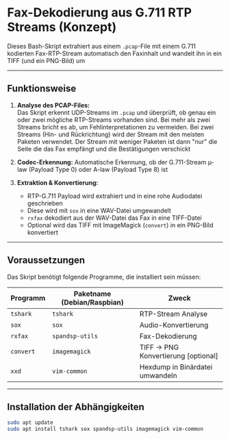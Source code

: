 # Fax-Dekodierung aus G.711 RTP Streams (Konzept)

Dieses Bash-Skript extrahiert aus einem `.pcap`-File mit einem G.711 kodierten Fax-RTP-Stream automatisch den Faxinhalt und wandelt ihn in ein TIFF (und ein PNG-Bild) um

---

## Funktionsweise

1. **Analyse des PCAP-Files:**  
   Das Skript erkennt UDP-Streams im `.pcap` und überprüft, ob genau ein oder zwei mögliche RTP-Streams vorhanden sind. Bei mehr als zwei Streams bricht es ab, um Fehlinterpretationen zu vermeiden. Bei zwei Streams (Hin- und Rückrichtung) wird der Stream mit den meisten Paketen verwendet. Der Stream mit weniger Paketen ist dann "nur" die Seite die das Fax empfängt und die Bestätigungen verschickt

2. **Codec-Erkennung:**
   Automatische Erkennung, ob der G.711-Stream µ-law (Payload Type 0) oder A-law (Payload Type 8) ist

3. **Extraktion & Konvertierung:**
   - RTP-G.711 Payload wird extrahiert und in eine rohe Audiodatei geschrieben
   - Diese wird mit `sox` in eine WAV-Datei umgewandelt
   - `rxfax` dekodiert aus der WAV-Datei das Fax in eine TIFF-Datei
   - Optional wird das TIFF mit ImageMagick (`convert`) in ein PNG-Bild konvertiert

---

## Voraussetzungen

Das Skript benötigt folgende Programme, die installiert sein müssen:

| Programm  | Paketname (Debian/Raspbian) | Zweck                               |
|-----------|-----------------------------|-------------------------------------|
| `tshark`  | `tshark`                    | RTP-Stream Analyse                  |
| `sox`     | `sox`                       | Audio-Konvertierung                 |
| `rxfax`   | `spandsp-utils`             | Fax-Dekodierung                     |
| `convert` | `imagemagick`               | TIFF → PNG Konvertierung [optional] |
| `xxd`     | `vim-common`                | Hexdump in Binärdatei umwandeln     |

---

## Installation der Abhängigkeiten

```bash
sudo apt update
sudo apt install tshark sox spandsp-utils imagemagick vim-common
